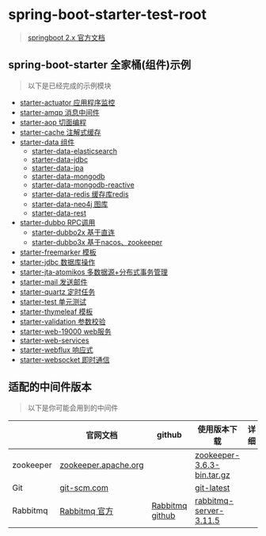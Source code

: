 # spring-boot-starter-test-root

> [springboot 2.x 官方文档](https://spring.io/projects/spring-boot)

## spring-boot-starter 全家桶(组件)示例

> 以下是已经完成的示例模块

- [starter-actuator 应用程序监控](./starter-actuator)
- [starter-amqp 消息中间件](./starter-amqp)
- [starter-aop 切面编程](./starter-aop)
- [starter-cache 注解式缓存](./starter-cache)
- [starter-data 组件](./starter-data)
    - [starter-data-elasticsearch](./starter-data/starter-data-elasticsearch)
    - [starter-data-jdbc](./starter-data/starter-data-jdbc)
    - [starter-data-jpa](./starter-data/starter-data-jpa)
    - [starter-data-mongodb](./starter-data/starter-data-mongodb)
    - [starter-data-mongodb-reactive](./starter-data/starter-data-mongodb-reactive)
    - [starter-data-redis 缓存库redis](./starter-data/starter-data-redis)
    - [starter-data-neo4j 图库](./starter-data/starter-data-neo4j)
    - [starter-data-rest](./starter-data/starter-data-rest)
- [starter-dubbo RPC调用](./starter-dubbo) 
    - [starter-dubbo2x 基于直连](./starter-dubbo/starter-dubbo2x) 
    - [starter-dubbo3x 基于nacos、zookeeper](./starter-dubbo/starter-dubbo3x) 
- [starter-freemarker 模板](./starter-freemarker) 
- [starter-jdbc 数据库操作](./starter-jdbc) 
- [starter-jta-atomikos 多数据源+分布式事务管理](./starter-jta-atomikos) 
- [starter-mail 发送邮件](./starter-mail) 
- [starter-quartz 定时任务](./starter-quartz)
- [starter-test 单元测试](./starter-test)
- [starter-thymeleaf 模板](./starter-thymeleaf)
- [starter-validation 参数校验](./starter-validation)
- [starter-web-19000 web服务](./starter-web-19000)
- [starter-web-services](./starter-web-services)
- [starter-webflux 响应式](./starter-webflux)
- [starter-websocket 即时通信](./starter-websocket)


## 适配的中间件版本

> 以下是你可能会用到的中间件

|                    | 官网文档 | github  | 使用版本下载  | 详细  |  推荐  |
| ----------------- | ---------- | ---------- | ---------- | ---------- | ---------- | 
| zookeeper        | [zookeeper.apache.org](http://zookeeper.apache.org/releases.html)    |  | [zookeeper-3.6.3-bin.tar.gz](https://www.apache.org/dyn/closer.lua/zookeeper/zookeeper-3.6.3/apache-zookeeper-3.6.3-bin.tar.gz)  |   |  |
| Git              | [git-scm.com](https://git-scm.com/)       |           | [git-latest](https://git-scm.com/downloads)  |   |  |
| Rabbitmq         | [Rabbitmq 官方](https://www.rabbitmq.com/)       | [Rabbitmq github](https://github.com/rabbitmq)        | [rabbitmq-server-3.11.5](https://github.com/rabbitmq/rabbitmq-server/releases/tag/v3.11.5)  |   |  |
